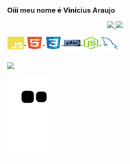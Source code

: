### Oiii meu nome é Vinicius Araujo

<div align="center">
  <a href="https://github.com/viniciusaraujo05">
   <img height="180em" src="https://github-readme-stats.vercel.app/api?username=viniciusaraujo05&show_icons=true&theme=dark"/>
  <img height="150em" src="https://github-readme-stats.vercel.app/api/top-langs/?username=viniciusaraujo05&layout=compact"/>
</div>
  
<div style="display: inline_block"><br>
  <img align="center" alt="Hoffmann-Js" height="30" width="40" src="https://raw.githubusercontent.com/devicons/devicon/master/icons/javascript/javascript-plain.svg">
  <img align="center" alt="Hoffmann-HTML" height="30" width="40" src="https://raw.githubusercontent.com/devicons/devicon/master/icons/html5/html5-original.svg">
  <img align="center" alt="Hoffmann-CSS" height="30" width="40" src="https://raw.githubusercontent.com/devicons/devicon/master/icons/css3/css3-original.svg">
  <img align="center" alt="Hoffmann-Python" height="30" width="40" src="https://raw.githubusercontent.com/devicons/devicon/master/icons/php/php-original.svg">
  <img align="center" alt="Hoffmann-Python" height="30" width="40" src="https://raw.githubusercontent.com/devicons/devicon/master/icons/nodejs/nodejs-original.svg">
  <img align="center" alt="Hoffmann-Python" height="30" width="40" src="https://raw.githubusercontent.com/devicons/devicon/master/icons/mysql/mysql-original.svg">
</div>
  
  ##

<div> 

  <a href="https://www.linkedin.com/in/vinicius-araujo-85452990/" target="_blank"><img src="https://img.shields.io/badge/-LinkedIn-%230077B5?style=for-the-badge&logo=linkedin&logoColor=white" target="_blank"></a> 
 
  ![Snake animation](https://github.com/rafaballerini/rafaballerini/blob/output/github-contribution-grid-snake.svg)
 
</div>

